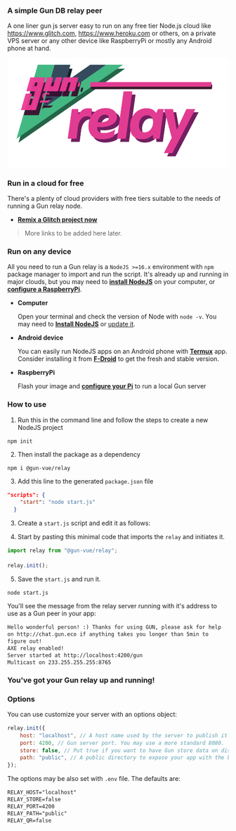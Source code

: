 ### A simple Gun DB relay peer

A one liner gun js server easy to run on any free tier Node.js cloud like https://www.glitch.com, https://www.heroku.com or others, on a private VPS server or any other device like RaspberryPi or mostly any Android phone at hand.

![@gun-vue logo](https://raw.githubusercontent.com/DeFUCC/gun-vue/master/app/public/media/svg/relay.svg)

### Run in a cloud for free

There's a plenty of cloud providers with free tiers suitable to the needs of running a Gun relay node.

- **[Remix a Glitch project now](https://glitch.com/~etogun)**

> More links to be added here later.

### Run on any device

All you need to run a Gun relay is a `NodeJS >=16.x` environment with `npm` package manager to import and run the script. It's already up and running in major clouds, but you may need to **[install NodeJS](https://nodejs.org/en/)** on your computer, or **[configure a RaspberryPi](https://dev.to/bogdaaamn/run-your-nodejs-application-on-a-headless-raspberry-pi-4jnn)**.

- **Computer**

  Open your terminal and check the version of Node with `node -v`. You may need to **[Install NodeJS](https://nodejs.org/en/)** or [update it](https://github.com/nvm-sh/nvm).

- **Android device**

  You can easily run NodeJS apps on an Android phone with **[Termux](https://f-droid.org/en/packages/com.termux/)** app. Consider installing it from **[F-Droid](https://f-droid.org)** to get the fresh and stable version.

- **RaspberryPi**

  Flash your image and **[configure your Pi](https://dev.to/bogdaaamn/run-your-nodejs-application-on-a-headless-raspberry-pi-4jnn)** to run a local Gun server

### How to use

1. Run this in the command line and follow the steps to create a new NodeJS project

```shell
npm init
```

2. Then install the package as a dependency

```shell
npm i @gun-vue/relay
```

3. Add this line to the generated `package.json` file

```json
"scripts": {
    "start": "node start.js"
  }
```

3. Create a `start.js` script and edit it as follows:

4. Start by pasting this minimal code that imports the `relay` and initiates it.

```js
import relay from "@gun-vue/relay";

relay.init();
```

5. Save the `start.js` and run it.

```shell
node start.js
```

You'll see the message from the relay server running with it's address to use as a Gun peer in your app:

```
Hello wonderful person! :) Thanks for using GUN, please ask for help on http://chat.gun.eco if anything takes you longer than 5min to figure out!
AXE relay enabled!
Server started at http://localhost:4200/gun
Multicast on 233.255.255.255:8765
```

### You've got your Gun relay up and running!

### Options

You can use customize your server with an options object:

```js
relay.init({
	host: "localhost", // A host name used by the server to publish it's state to the graph. Set your peer URL without a protocol, like  'relay.some-site.com'
	port: 4200, // Gun server port. You may use a more standard 8080.
	store: false, // Put true if you want to have Gun store data on disk.
	path: "public", // A public directory to expose your app with the build in express server. Insert a path like '../app/dist'
});
```

The options may be also set with `.env` file. The defaults are:

```
RELAY_HOST="localhost"
RELAY_STORE=false
RELAY_PORT=4200
RELAY_PATH="public"
RELAY_QR=false
```
